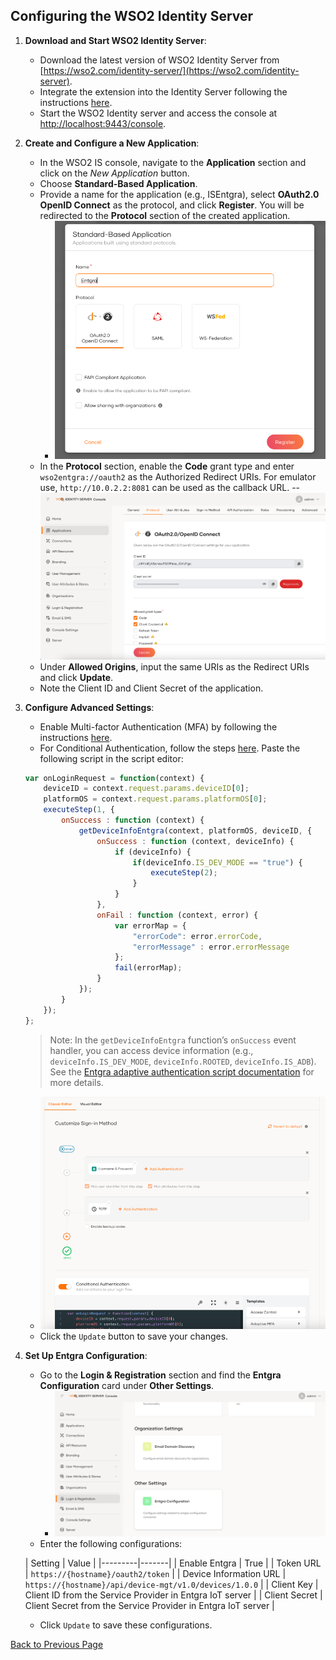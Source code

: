 ## Configuring the WSO2 Identity Server

1. **Download and Start WSO2 Identity Server**:
    - Download the latest version of WSO2 Identity Server from [https://wso2.com/identity-server/](https://wso2.com/identity-server).
    - Integrate the extension into the Identity Server following the instructions [here](files/artifact.md).
    - Start the WSO2 Identity server and access the console at [http://localhost:9443/console](http://localhost:9443/carbon).

2. **Create and Configure a New Application**:
    - In the WSO2 IS console, navigate to the **Application** section and click on the *New Application* button.
    - Choose **Standard-Based Application**.
    - Provide a name for the application (e.g., ISEntgra), select **OAuth2.0 OpenID Connect** as the protocol, 
   and click **Register**. You will be redirected to the **Protocol** section of the created application.
        - <img src="img_2.png" alt="Application Creation" width="450"/>
    - In the **Protocol** section, enable the **Code** grant type and enter `wso2entgra://oauth2` as the Authorized 
   Redirect URIs. For emulator use, `http://10.0.2.2:8081` can be used as the callback URL.
      -- <img src="img_3.png" alt="Application Protocol" width="600"/>
    - Under **Allowed Origins**, input the same URIs as the Redirect URIs and click **Update**.
    - Note the Client ID and Client Secret of the application.

3. **Configure Advanced Settings**:
    - Enable Multi-factor Authentication (MFA) by following the instructions [here](https://is.docs.wso2.com/en/next/guides/authentication/mfa/).
    - For Conditional Authentication, follow the steps [here](https://is.docs.wso2.com/en/next/guides/authentication/conditional-auth/configure-conditional-auth/). Paste the following script in the script editor:

    ```jsx
    var onLoginRequest = function(context) {
        deviceID = context.request.params.deviceID[0];
        platformOS = context.request.params.platformOS[0];
        executeStep(1, {
            onSuccess : function (context) {
                getDeviceInfoEntgra(context, platformOS, deviceID, {
                    onSuccess : function (context, deviceInfo) {
                        if (deviceInfo) {
                            if(deviceInfo.IS_DEV_MODE == "true") {
                                executeStep(2);
                            }
                        }
                    },
                    onFail : function (context, error) {
                        var errorMap = {
                            "errorCode": error.errorCode,
                            "errorMessage" : error.errorMessage
                        };
                        fail(errorMap);
                    }
                });
            }
        }); 
    };
    ```

   > Note: In the `getDeviceInfoEntgra` function’s `onSuccess` event handler, you can access device information 
   > (e.g., `deviceInfo.IS_DEV_MODE`, `deviceInfo.ROOTED`, `deviceInfo.IS_ADB`). 
   > See the [Entgra adaptive authentication script documentation](adaptive_script.md) for more details.
    - <img src="img_4.png" alt="Entgra Configuration" width="600"/>
    - Click the `Update` button to save your changes.

4. **Set Up Entgra Configuration**:
    - Go to the **Login & Registration** section and find the **Entgra Configuration** card under **Other Settings**.
      - <img src="img.png" alt="Entgra Configuration" width="500"/>
    - Enter the following configurations:

   | Setting | Value |
       |---------|-------|
   | Enable Entgra | True |
   | Token URL | `https://{hostname}/oauth2/token` |
   | Device Information URL | `https://{hostname}/api/device-mgt/v1.0/devices/1.0.0` |
   | Client Key | Client ID from the Service Provider in Entgra IoT server |
   | Client Secret | Client Secret from the Service Provider in Entgra IoT server |

    - Click `Update` to save these configurations.

[Back to Previous Page](../README.md)
